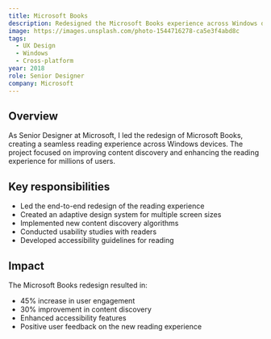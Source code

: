 ```yaml
---
title: Microsoft Books
description: Redesigned the Microsoft Books experience across Windows devices, improving content discovery and reading experience.
image: https://images.unsplash.com/photo-1544716278-ca5e3f4abd8c
tags:
  - UX Design
  - Windows
  - Cross-platform
year: 2018
role: Senior Designer
company: Microsoft
---
```


## Overview

As Senior Designer at Microsoft, I led the redesign of Microsoft Books, creating a seamless reading experience across Windows devices. The project focused on improving content discovery and enhancing the reading experience for millions of users.

## Key responsibilities

- Led the end-to-end redesign of the reading experience
- Created an adaptive design system for multiple screen sizes
- Implemented new content discovery algorithms
- Conducted usability studies with readers
- Developed accessibility guidelines for reading

## Impact

The Microsoft Books redesign resulted in:
- 45% increase in user engagement
- 30% improvement in content discovery
- Enhanced accessibility features
- Positive user feedback on the new reading experience
